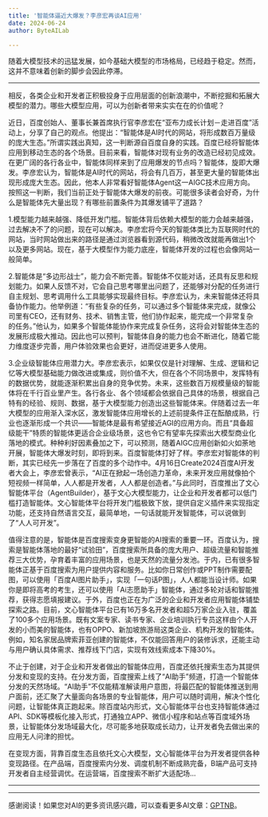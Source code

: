 ```yaml
---
title: '智能体逼近大爆发？李彦宏再谈AI应用'
date: 2024-06-24
author: ByteAILab

---
```


随着大模型技术的迅猛发展，如今基础大模型的市场格局，已经趋于稳定。然而，这并不意味着创新的脚步会因此停滞。

---
相反，各类企业和开发者正积极投身于应用层面的创新浪潮中，不断挖掘和拓展大模型的潜力。哪些大模型应用，可以为创新者带来实实在在的价值呢？

近日，百度创始人、董事长兼首席执行官李彦宏在“亚布力成长计划－走进百度”活动上，分享了自己的观点。他提出：“智能体是AI时代的网站，将形成数百万量级的庞大生态。”所谓实践出真知，这一判断源自百度自身的实践。百度已经将智能体应用到移动生态的各个场景。目前来看，智能体对现有业务的改造已经初见成效。在更广阔的各行各业中，智能体同样来到了应用爆发的节点吗？智能体，旋即大爆发。李彦宏认为，智能体是AI时代的网站，将会有几百万，甚至更大量的智能体出现形成庞大生态。因此，他本人非常看好智能体Agent这一AIGC技术应用方向。按照这一判断，我们当前正处于智能体大爆发的前夜。可能很多读者会好奇，为什么是智能体先大量出现？有哪些前置条件为其爆发铺平了道路？

1.模型能力越来越强、降低开发门槛。智能体背后依赖大模型的能力会越来越强，过去解决不了的问题，现在可以解决。李彦宏将今天的智能体类比为互联网时代的网站，当时网站做出来的路径是通过浏览器看到源代码，稍微改改就能再做出1个以及更多网站。现在，基于大模型作为能力底座，智能体开发的过程也会像网站一般简单。

2.智能体是“多边形战士”，能力会不断完善。智能体不仅能对话，还具有反思和规划能力。如果人反馈不对，它会自己思考哪里出问题了，还能够对分配的任务进行自主规划、思考调用什么工具能够实现最终目标。李彦宏认为，未来智能体还将具备协作能力。他举例道：“有些复杂的任务，可以通过多个智能体来完成，就像公司里有CEO，还有财务、技术、销售主管，他们协作起来，能完成一个非常复杂的任务。”他认为，如果多个智能体能协作来完成复杂任务，这将会对智能体生态的发展形成极大推动。因此也可以预判，智能体自身的能力也会不断进化，随着它能力维度逐步完善，用户体验效果也会更好，进而促进更多人使用。

3.企业级智能体应用潜力大。李彦宏表示，如果仅仅是针对理解、生成、逻辑和记忆等大模型基础能力做改进或集成，则价值不大，但在各个不同场景中，发挥特有的数据优势，就能逐渐积累出自身的竞争优势。未来，这些数百万规模量级的智能体将在千行百业里产生。各行各业、各个领域都会依据自己具体的场景，根据自己特有的经验、规则、数据，基于大模型能力创造出这些智能体来。伴随着过去一年大模型的应用渐入深水区，激发智能体应用增长的上述前提条件正在酝酿成熟，行业也逐渐形成一个共识——智能体是最有希望接近AGI的应用方向。而且“具备超级能干”特质的智能体更适合企业级场景，这也令它有望率先探索出大模型商业化落地的模式。种种利好因素叠加之下，可以预测，随着AIGC应用创新如火如荼地开展，智能体大爆发时刻，即将到来。百度智能体打好了样。李彦宏对智能体的判断，其实已经先一步落在了百度的多个动作中。4月16日Create2024百度AI开发者大会上，李彦宏曾表示，“AI正在掀起一场创造力革命，未来开发应用就像拍个短视频一样简单，人人都是开发者，人人都是创造者。”与此同时，百度推出了文心智能体平台（AgentBuilder），基于文心大模型能力，让企业和开发者都可以低门槛打造智能体。文心智能体平台将开发门槛极致下放，提供自定义插件来实现指定功能，还支持自然语言交互，最简单地，一句话就能开发智能体，可以说做到了“人人可开发”。

值得注意的是，智能体是百度搜索变身更智能的AI搜索的重要一环。百度认为，搜索是智能体落地的最好“试验田”，百度搜索所具备的庞大用户、超级流量和智能推荐三大优势，孕育着丰富的应用场景，也是天然的流量分发池。于内，已有很多智能体正基于百度搜索为用户提供内容和服务。比如你日常创作或PPT制作需要配图，可以使用「百度AI图片助手」，实现「一句话P图」，人人都能当设计师。如果你是即将高考的考生，还可以使用「Ai志愿助手」智能体，通过多轮对话和智能推荐，获得志愿填报建议。于外，百度也正在为广泛的企业和开发者应用智能体铺垫探索之路。目前，文心智能体平台已有16万多名开发者和超5万家企业入驻，覆盖了100多个应用场景。既有文案专家、读书专家、企业培训执行专员这样由个人开发的小而美的智能体，也有OPPO、新加坡旅游局这类企业、机构开发的智能体。例如，知名家居品牌索菲亚创建的智能体，不仅能回答用户的装修诉求，还能主动与用户确认具体需求、推荐线下门店，实现有效线索成本下降30%。

不止于创建，对于企业和开发者做出的智能体应用，百度还依托搜索生态为其提供分发和变现的支持。在分发方面，百度搜索上线了“AI助手”频道，打造一个智能体分发的天然场域。“AI助手”不仅能精准解读用户意图，将最匹配的智能体推送到用户面前，还汇聚了大量面向各场景的专业智能体，用户可以随时调用，解决个性化问题，让智能体真正跑起来。除百度站内形式，文心智能体平台也支持智能体通过API、SDK等模板化接入形式，打通独立APP、微信小程序和站点等百度域外场景，让智能体分发场域最大化，尽可能多地获取成长动力，让开发者免去做出来的应用无人问津的担忧。

在变现方面，背靠百度生态且依托文心大模型，文心智能体平台为开发者提供各种变现路径。在产品端，百度搜索内分发、调度机制不断成熟完备，B端产品可支持开发者自主经营调优。在运营端，百度搜索不断扩大适配场...

---
---
感谢阅读！如果您对AI的更多资讯感兴趣，可以查看更多AI文章：[GPTNB](https://gptnb.com)。